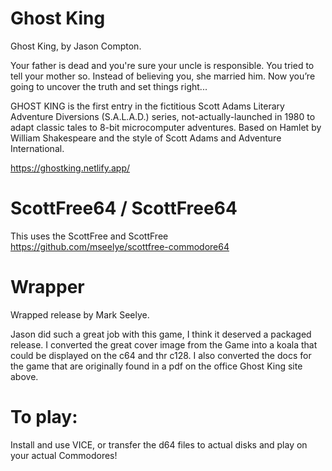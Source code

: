 # Ghost King
Ghost King, by Jason Compton.  

Your father is dead and you're sure your uncle is responsible. You tried to tell your mother so. Instead of believing you, she married him. Now you’re going to uncover the truth and set things right...  

GHOST KING is the first entry in the fictitious Scott Adams Literary Adventure Diversions (S.A.L.A.D.) series, not-actually-launched in 1980 to adapt classic tales to 8-bit microcomputer adventures. Based on Hamlet by William Shakespeare and the style of Scott Adams and Adventure International.  

https://ghostking.netlify.app/  

# ScottFree64 / ScottFree64
This uses the ScottFree and ScottFree
https://github.com/mseelye/scottfree-commodore64

# Wrapper
Wrapped release by Mark Seelye.  

Jason did such a great job with this game, I think it deserved a packaged release.  I converted the great cover image from the Game into a koala that could be displayed on the c64 and thr c128. I also converted the docs for the game that are originally found in a pdf on the office Ghost King site above.   

# To play:  
Install and use VICE, or transfer the d64 files to actual disks and play on your actual Commodores!
